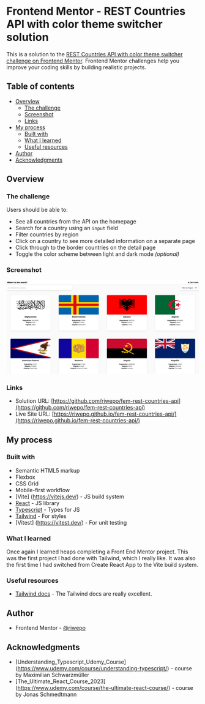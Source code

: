 # Frontend Mentor - REST Countries API with color theme switcher solution

This is a solution to the [REST Countries API with color theme switcher challenge on Frontend Mentor](https://www.frontendmentor.io/challenges/rest-countries-api-with-color-theme-switcher-5cacc469fec04111f7b848ca). Frontend Mentor challenges help you improve your coding skills by building realistic projects.

## Table of contents

- [Overview](#overview)
  - [The challenge](#the-challenge)
  - [Screenshot](#screenshot)
  - [Links](#links)
- [My process](#my-process)
  - [Built with](#built-with)
  - [What I learned](#what-i-learned)
  - [Useful resources](#useful-resources)
- [Author](#author)
- [Acknowledgments](#acknowledgments)

## Overview

### The challenge

Users should be able to:

- See all countries from the API on the homepage
- Search for a country using an `input` field
- Filter countries by region
- Click on a country to see more detailed information on a separate page
- Click through to the border countries on the detail page
- Toggle the color scheme between light and dark mode _(optional)_

### Screenshot

![](./screenshot/screenshot.png?raw=true)

### Links

- Solution URL: [https://github.com/riwepo/fem-rest-countries-api](https://github.com/riwepo/fem-rest-countries-api)
- Live Site URL: [https://riwepo.github.io/fem-rest-countries-api/](https://riwepo.github.io/fem-rest-countries-api/)

## My process

### Built with

- Semantic HTML5 markup
- Flexbox
- CSS Grid
- Mobile-first workflow
- [Vite] (https://vitejs.dev/) - JS build system
- [React](https://reactjs.org/) - JS library
- [Typescript](https://www.typescriptlang.org/) - Types for JS
- [Tailwind](https://tailwindcss.com/) - For styles
- [Vitest] (https://vitest.dev/) - For unit testing

### What I learned

Once again I learned heaps completing a Front End Mentor project.
This was the first project I had done with Tailwind, which I really like.
It was also the first time I had switched from Create React App to the Vite build system.

### Useful resources

- [Tailwind docs](https://tailwindcss.com/docs/installation) - The Tailwind docs are really excellent.

## Author

- Frontend Mentor - [@riwepo](https://www.frontendmentor.io/profile/riwepo)

## Acknowledgments

- [Understanding_Typescript_Udemy_Course] (https://www.udemy.com/course/understanding-typescript/) - course by Maximilian Schwarzmüller
- [The_Ultimate_React_Course_2023] (https://www.udemy.com/course/the-ultimate-react-course/) - course by Jonas Schmedtmann
